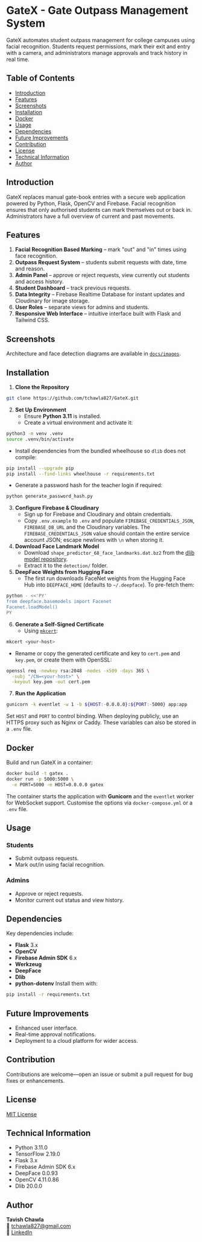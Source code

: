 # GateX - Gate Outpass Management System

GateX automates student outpass management for college campuses using facial recognition. Students request permissions, mark their exit and entry with a camera, and administrators manage approvals and track history in real time.

## Table of Contents
- [Introduction](#introduction)
- [Features](#features)
- [Screenshots](#screenshots)
- [Installation](#installation)
- [Docker](#docker)
- [Usage](#usage)
- [Dependencies](#dependencies)
- [Future Improvements](#future-improvements)
- [Contribution](#contribution)
- [License](#license)
- [Technical Information](#technical-information)
- [Author](#author)

## Introduction
GateX replaces manual gate-book entries with a secure web application powered by Python, Flask, OpenCV and Firebase. Facial recognition ensures that only authorised students can mark themselves out or back in. Administrators have a full overview of current and past movements.

## Features
1. **Facial Recognition Based Marking** – mark "out" and "in" times using face recognition.
2. **Outpass Request System** – students submit requests with date, time and reason.
3. **Admin Panel** – approve or reject requests, view currently out students and access history.
4. **Student Dashboard** – track previous requests.
5. **Data Integrity** – Firebase Realtime Database for instant updates and Cloudinary for image storage.
6. **User Roles** – separate views for admins and students.
7. **Responsive Web Interface** – intuitive interface built with Flask and Tailwind CSS.

## Screenshots
Architecture and face detection diagrams are available in [`docs/images`](docs/images).

## Installation
1. **Clone the Repository**
```bash
git clone https://github.com/tchawla827/GateX.git
```
2. **Set Up Environment**
   - Ensure **Python 3.11** is installed.
   - Create a virtual environment and activate it:
```bash
python3 -m venv .venv
source .venv/bin/activate
```
   - Install dependencies from the bundled wheelhouse so `dlib` does not compile:
```bash
pip install --upgrade pip
pip install --find-links wheelhouse -r requirements.txt
```
   - Generate a password hash for the teacher login if required:
```bash
python generate_password_hash.py
```
3. **Configure Firebase & Cloudinary**
   - Sign up for Firebase and Cloudinary and obtain credentials.
   - Copy `.env.example` to `.env` and populate `FIREBASE_CREDENTIALS_JSON`, `FIREBASE_DB_URL` and the Cloudinary variables. The `FIREBASE_CREDENTIALS_JSON` value should contain the entire service account JSON; escape newlines with `\n` when storing it.
4. **Download Face Landmark Model**
   - Download `shape_predictor_68_face_landmarks.dat.bz2` from the [dlib model repository](https://github.com/davisking/dlib-models/raw/master/shape_predictor_68_face_landmarks.dat.bz2).
   - Extract it to the `detection/` folder.
5. **DeepFace Weights from Hugging Face**
   - The first run downloads FaceNet weights from the Hugging Face Hub into `DEEPFACE_HOME` (defaults to `~/.deepface`). To pre-fetch them:
```bash
python - <<'PY'
from deepface.basemodels import Facenet
Facenet.loadModel()
PY
```
6. **Generate a Self-Signed Certificate**
   - Using [`mkcert`](https://github.com/FiloSottile/mkcert):
```bash
mkcert <your-host>
```
   - Rename or copy the generated certificate and key to `cert.pem` and `key.pem`, or create them with OpenSSL:
```bash
openssl req -newkey rsa:2048 -nodes -x509 -days 365 \
  -subj "/CN=<your-host>" \
  -keyout key.pem -out cert.pem
```
7. **Run the Application**
```bash
gunicorn -k eventlet -w 1 -b ${HOST:-0.0.0.0}:${PORT:-5000} app:app
```
Set `HOST` and `PORT` to control binding. When deploying publicly, use an HTTPS proxy such as Nginx or Caddy. These variables can also be stored in a `.env` file.

## Docker
Build and run GateX in a container:
```bash
docker build -t gatex .
docker run -p 5000:5000 \
  -e PORT=5000 -e HOST=0.0.0.0 gatex
```
The container starts the application with **Gunicorn** and the `eventlet` worker for WebSocket support. Customise the options via `docker-compose.yml` or a `.env` file.

## Usage
### Students
- Submit outpass requests.
- Mark out/in using facial recognition.

### Admins
- Approve or reject requests.
- Monitor current out status and view history.

## Dependencies
Key dependencies include:
- **Flask** 3.x
- **OpenCV**
- **Firebase Admin SDK** 6.x
- **Werkzeug**
- **DeepFace**
- **Dlib**
- **python-dotenv**
Install them with:
```bash
pip install -r requirements.txt
```

## Future Improvements
- Enhanced user interface.
- Real-time approval notifications.
- Deployment to a cloud platform for wider access.

## Contribution
Contributions are welcome—open an issue or submit a pull request for bug fixes or enhancements.

## License
[MIT License](LICENSE)

## Technical Information
- Python 3.11.0
- TensorFlow 2.19.0
- Flask 3.x
- Firebase Admin SDK 6.x
- DeepFace 0.0.93
- OpenCV 4.11.0.86
- Dlib 20.0.0

## Author
**Tavish Chawla**  
📧 [tchawla827@gmail.com](mailto:tchawla827@gmail.com)  
🔗 [LinkedIn](https://www.linkedin.com/in/tavish-chawla-3b1673278/)
